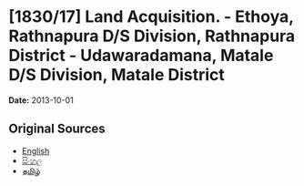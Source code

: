 # [1830/17] Land Acquisition. - Ethoya, Rathnapura D/S Division, Rathnapura District - Udawaradamana, Matale D/S Division, Matale District

**Date:** 2013-10-01

## Original Sources

- [English](https://documents.gov.lk/view/extra-gazettes/2013/10/1830-17_E.pdf)
- [සිංහල](https://documents.gov.lk/view/extra-gazettes/2013/10/1830-17_S.pdf)
- [தமிழ்](https://documents.gov.lk/view/extra-gazettes/2013/10/1830-17_T.pdf)
